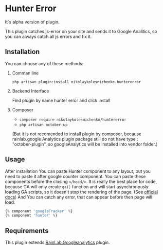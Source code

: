 Hunter Error
============

It`s alpha version of plugin.

This plugin catches js-error on your site and sends it to Google Analitics, so you can always catch all js errors and fix it.

Installation
------------

You can choose any of these methods:

1. Comman line

    `php artisan plugin:install nikolaykolesnichenko.huntererror`

2. Backend Interface

    Find plugin by name hunter error and click install

3. Composer

    - `composer require nikolaykolesnichenko/huntererror`
    - `php artisan october:up`

    (But it is not recomended to install plugin by composer, because rainlab.google Analytics plugin package still do not have type : "october-plugin", so googleAnalytics will be installed into vendor folder.)

Usage
-----

After installation You can paste Hunter component to any layout, but you need to paste it after google counter component. You can paste these components before the closing `</head/>`. It is really the best place for code, because GA will only create `ga()` function and will start asynchronously loading GA scripts, so it doesn't stop the rendering of the page. (See [official docs](https://developers.google.com/analytics/devguides/collection/analyticsjs/advanced)) And You can catch any error, that can appear before then page will load.

```php
{% component 'googleTracker' %}
{% component 'hunter' %}
```

Requirements
-----------

This plugin extends [RainLab.Googleanalytics](http://octobercms.com/plugin/rainlab-googleanalytics) plugin.
